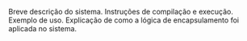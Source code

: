 Breve descrição do sistema.
Instruções de compilação e execução.
Exemplo de uso.
Explicação de como a lógica de encapsulamento foi aplicada no sistema.
